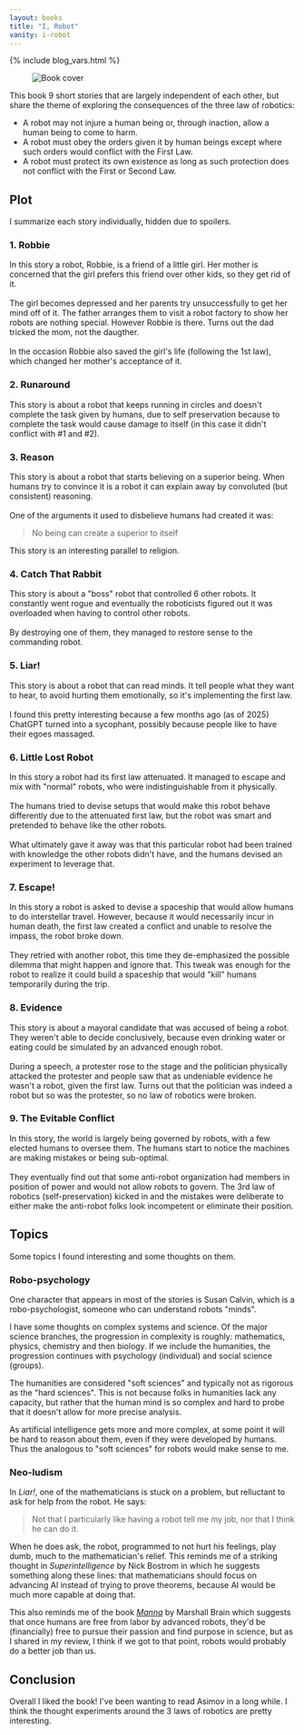 ```yaml
---
layout: books
title: "I, Robot"
vanity: i-robot
---
```


{% include blog_vars.html %}

<figure class="image_float_left">
  <img src="{{site.url}}/resources/books/i-robot.jpg" alt="Book cover" />
</figure>

This book 9 short stories that are largely independent of each other, but share the theme of exploring the consequences of the three law of robotics:

* A robot may not injure a human being or, through inaction, allow a human being to come to harm.
* A robot must obey the orders given it by human beings except where such orders would conflict with the First Law.
* A robot must protect its own existence as long as such protection does not conflict with the First or Second Law.

## Plot

I summarize each story individually, hidden due to spoilers.

### 1. Robbie

<spoiler>
In this story a robot, Robbie, is a friend of a little girl. Her mother is concerned that the girl prefers this friend over other kids, so they get rid of it.
<br /><br />
The girl becomes depressed and her parents try unsuccessfully to get her mind off of it. The father arranges them to visit a robot factory to show her robots are nothing special. However Robbie is there. Turns out the dad tricked the mom, not the daugther.
<br /><br />
In the occasion Robbie also saved the girl's life (following the 1st law), which changed her mother's acceptance of it.
</spoiler>

### 2. Runaround

<spoiler>

This story is about a robot that keeps running in circles and doesn't complete the task given by humans, due to self preservation because to complete the task would cause damage to itself (in this case it didn't conflict with #1 and #2).
</spoiler>

### 3. Reason

<spoiler>

This story is about a robot that starts believing on a superior being. When humans try to convince it is a robot it can explain away by convoluted (but consistent) reasoning.
<br /><br />
One of the arguments it used to disbelieve humans had created it was:

> No being can create a superior to itself

This story is an interesting parallel to religion.
</spoiler>

### 4. Catch That Rabbit

<spoiler>

This story is about a "boss" robot that controlled 6 other robots. It constantly went rogue and eventually the roboticists figured out it was overloaded when having to control other robots.
<br /><br />
By destroying one of them, they managed to restore sense to the commanding robot.

</spoiler>

### 5. Liar!

<spoiler>
This story is about a robot that can read minds. It tell people what they want to hear, to avoid hurting them emotionally, so it's implementing the first law.
<br /><br />
I found this pretty interesting because a few months ago (as of 2025) ChatGPT turned into a sycophant, possibly because people like to have their egoes massaged.
</spoiler>

### 6. Little Lost Robot

<spoiler>
In this story a robot had its first law attenuated. It managed to escape and mix with "normal" robots, who were indistinguishable from it physically.
<br /><br />
The humans tried to devise setups that would make this robot behave differently due to the attenuated first law, but the robot was smart and pretended to behave like the other robots.
<br /><br />
What ultimately gave it away was that this particular robot had been trained with knowledge the other robots didn't have, and the humans devised an experiment to leverage that.
</spoiler>

### 7. Escape!


<spoiler>
In this story a robot is asked to devise a spaceship that would allow humans to do interstellar travel. However, because it would necessarily incur in human death, the first law created a conflict and unable to resolve the impass, the robot broke down.
<br /><br />
They retried with another robot, this time they de-emphasized the possible dilemma that might happen and ignore that. This tweak was enough for the robot to realize it could build a spaceship that would "kill" humans temporarily during the trip.
</spoiler>

### 8. Evidence

<spoiler>
This story is about a mayoral candidate that was accused of being a robot. They weren't able to decide conclusively, because even drinking water or eating could be simulated by an advanced enough robot.
<br /><br />
During a speech, a protester rose to the stage and the politician physically attacked the protester and people saw that as undeniable evidence he wasn't a robot, given the first law. Turns out that the politician was indeed a robot but so was the protester, so no law of robotics were broken.
</spoiler>

### 9. The Evitable Conflict


<spoiler>
In this story, the world is largely being governed by robots, with a few elected humans to oversee them. The humans start to notice the machines are making mistakes or being sub-optimal.
<br /><br />
They eventually find out that some anti-robot organization had members in position of power and would not allow robots to govern. The 3rd law of robotics (self-preservation) kicked in and the mistakes were deliberate to either make the anti-robot folks look incompetent or eliminate their position.
</spoiler>

## Topics

Some topics I found interesting and some thoughts on them.

### Robo-psychology

One character that appears in most of the stories is Susan Calvin, which is a robo-psychologist, someone who can understand robots "minds".

I have some thoughts on complex systems and science. Of the major science branches, the progression in complexity is roughly: mathematics, physics, chemistry and then biology. If we include the humanities, the progression continues with psychology (individual) and social science (groups).

The humanities are considered "soft sciences" and typically not as rigorous as the "hard sciences". This is not because folks in humanities lack any capacity, but rather that the human mind is so complex and hard to probe that it doesn't allow for more precise analysis.

As artificial intelligence gets more and more complex, at some point it will be hard to reason about them, even if they were developed by humans. Thus the analogous to "soft sciences" for robots would make sense to me.

### Neo-ludism

In *Liar!*, one of the mathematicians is stuck on a problem, but relluctant to ask for help from the robot. He says:

> Not that I particularly like having a robot tell me my job, nor that I think he can do it.

When he does ask, the robot, programmed to not hurt his feelings, play dumb, much to the mathematician's relief. This reminds me of a striking thought in *Superintelligence* by Nick Bostrom in which he suggests something along these lines: that mathematicians should focus on advancing AI instead of trying to prove theorems, because AI would be much more capable at doing that.

This also reminds me of the book [*Manna*]({{site.url}}/books/manna) by Marshall Brain which suggests that once humans are free from labor by advanced robots, they'd be (financially) free to pursue their passion and find purpose in science, but as I shared in my review, I think if we got to that point, robots would probably do a better job than us.

## Conclusion

Overall I liked the book! I've been wanting to read Asimov in a long while. I think the thought experiments around the 3 laws of robotics are pretty interesting.

